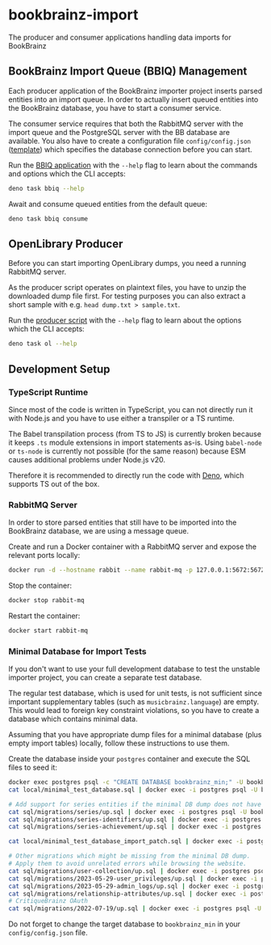 # bookbrainz-import

The producer and consumer applications handling data imports for BookBrainz

## BookBrainz Import Queue (BBIQ) Management

Each producer application of the BookBrainz importer project inserts parsed entities into an import queue.
In order to actually insert queued entities into the BookBrainz database, you have to start a consumer service.

The consumer service requires that both the RabbitMQ server with the import queue and the PostgreSQL server with the BB database are available.
You also have to create a configuration file `config/config.json` ([template](config/config.json.sample)) which specifies the database connection before you can start.

Run the [BBIQ application](src/bbiq.ts) with the `--help` flag to learn about the commands and options which the CLI accepts:

```sh
deno task bbiq --help
```

Await and consume queued entities from the default queue:

```sh
deno task bbiq consume
```

## OpenLibrary Producer

Before you can start importing OpenLibrary dumps, you need a running RabbitMQ server.

As the producer script operates on plaintext files, you have to unzip the downloaded dump file first.
For testing purposes you can also extract a short sample with e.g. `head dump.txt > sample.txt`.

Run the [producer script](src/openLibrary/import.ts) with the `--help` flag to learn about the options which the CLI accepts:

```sh
deno task ol --help
```

## Development Setup

### TypeScript Runtime

Since most of the code is written in TypeScript, you can not directly run it with Node.js and you have to use either a transpiler or a TS runtime.

The Babel transpilation process (from TS to JS) is currently broken because it keeps `.ts` module extensions in import statements as-is.
Using `babel-node` or `ts-node` is currently not possible (for the same reason) because ESM causes additional problems under Node.js v20.

Therefore it is recommended to directly run the code with [Deno](https://deno.land), which supports TS out of the box.

### RabbitMQ Server

In order to store parsed entities that still have to be imported into the BookBrainz database, we are using a message queue.

Create and run a Docker container with a RabbitMQ server and expose the relevant ports locally:

```sh
docker run -d --hostname rabbit --name rabbit-mq -p 127.0.0.1:5672:5672 -p 127.0.0.1:15672:15672 rabbitmq:3-management
```

Stop the container:

```sh
docker stop rabbit-mq
```

Restart the container:

```sh
docker start rabbit-mq
```

### Minimal Database for Import Tests

If you don't want to use your full development database to test the unstable importer project, you can create a separate test database.

The regular test database, which is used for unit tests, is not sufficient since important supplementary tables (such as `musicbrainz.language`) are empty.
This would lead to foreign key constraint violations, so you have to create a database which contains minimal data.

Assuming that you have appropriate dump files for a minimal database (plus empty import tables) locally, follow these instructions to use them.

Create the database inside your `postgres` container and execute the SQL files to seed it:

```sh
docker exec postgres psql -c "CREATE DATABASE bookbrainz_min;" -U bookbrainz
cat local/minimal_test_database.sql | docker exec -i postgres psql -U bookbrainz -d bookbrainz_min

# Add support for series entities if the minimal DB dump does not have them.
cat sql/migrations/series/up.sql | docker exec -i postgres psql -U bookbrainz -d bookbrainz_min
cat sql/migrations/series-identifiers/up.sql | docker exec -i postgres psql -U bookbrainz -d bookbrainz_min
cat sql/migrations/series-achievement/up.sql | docker exec -i postgres psql -U bookbrainz -d bookbrainz_min

cat local/minimal_test_database_import_patch.sql | docker exec -i postgres psql -U bookbrainz -d bookbrainz_min

# Other migrations which might be missing from the minimal DB dump.
# Apply them to avoid unrelated errors while browsing the website.
cat sql/migrations/user-collection/up.sql | docker exec -i postgres psql -U bookbrainz -d bookbrainz_min
cat sql/migrations/2023-05-29-user_privileges/up.sql | docker exec -i postgres psql -U bookbrainz -d bookbrainz_min
cat sql/migrations/2023-05-29-admin_logs/up.sql | docker exec -i postgres psql -U bookbrainz -d bookbrainz_min
cat sql/migrations/relationship-attributes/up.sql | docker exec -i postgres psql -U bookbrainz -d bookbrainz_min
# CritiqueBrainz OAuth
cat sql/migrations/2022-07-19/up.sql | docker exec -i postgres psql -U bookbrainz -d bookbrainz_min
```

Do not forget to change the target database to `bookbrainz_min` in your `config/config.json` file.

